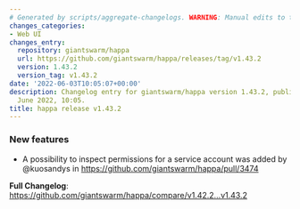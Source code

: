 ```yaml
---
# Generated by scripts/aggregate-changelogs. WARNING: Manual edits to this files will be overwritten.
changes_categories:
- Web UI
changes_entry:
  repository: giantswarm/happa
  url: https://github.com/giantswarm/happa/releases/tag/v1.43.2
  version: 1.43.2
  version_tag: v1.43.2
date: '2022-06-03T10:05:07+00:00'
description: Changelog entry for giantswarm/happa version 1.43.2, published on 03
  June 2022, 10:05.
title: happa release v1.43.2
---
```


### New features

* A possibility to inspect permissions for a service account was added by @kuosandys in https://github.com/giantswarm/happa/pull/3474

**Full Changelog**: https://github.com/giantswarm/happa/compare/v1.42.2...v1.43.2

